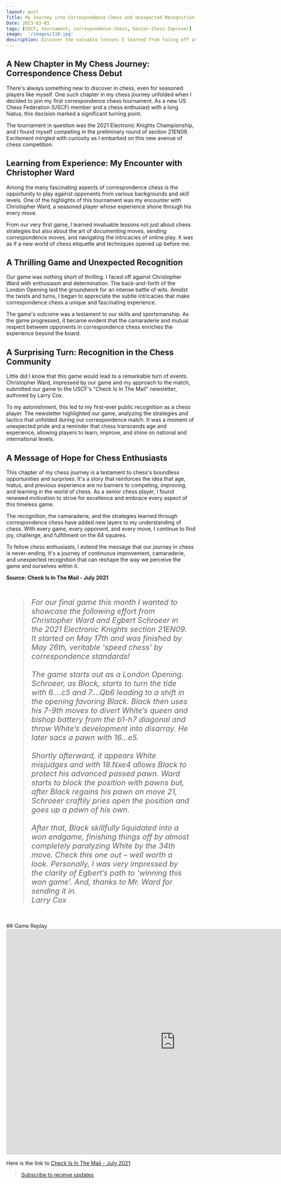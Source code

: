 ```yaml
---
layout: post
Title: My Journey into Correspondence Chess and Unexpected Recognition
Date: 2023-03-03
tags: [USCF, tournament, correspondence-chess, Senior-Chess-Improver]
image:  '/images/110.jpg'
description: Discover the valuable lessons I learned from facing off against seasoned players and how an unexpected recognition in the chess community marked a significant milestone in my chess adventure.
---
```


## A New Chapter in My Chess Journey: Correspondence Chess Debut

There's always something new to discover in chess, even for seasoned players like myself. One such chapter in my chess journey unfolded when I decided to join my first correspondence chess tournament. As a new US Chess Federation (USCF) member and a chess enthusiast with a long hiatus, this decision marked a significant turning point.

The tournament in question was the 2021 Electronic Knights Championship, and I found myself competing in the preliminary round of section 21EN09. Excitement mingled with curiosity as I embarked on this new avenue of chess competition.

## Learning from Experience: My Encounter with Christopher Ward

Among the many fascinating aspects of correspondence chess is the opportunity to play against opponents from various backgrounds and skill levels. One of the highlights of this tournament was my encounter with Christopher Ward, a seasoned player whose experience shone through his every move.

From our very first game, I learned invaluable lessons not just about chess strategies but also about the art of documenting moves, sending correspondence moves, and navigating the intricacies of online play. It was as if a new world of chess etiquette and techniques opened up before me.

## A Thrilling Game and Unexpected Recognition

Our game was nothing short of thrilling. I faced off against Christopher Ward with enthusiasm and determination. The back-and-forth of the London Opening laid the groundwork for an intense battle of wits. Amidst the twists and turns, I began to appreciate the subtle intricacies that make correspondence chess a unique and fascinating experience.

The game's outcome was a testament to our skills and sportsmanship. As the game progressed, it became evident that the camaraderie and mutual respect between opponents in correspondence chess enriches the experience beyond the board.

## A Surprising Turn: Recognition in the Chess Community

Little did I know that this game would lead to a remarkable turn of events. Christopher Ward, impressed by our game and my approach to the match, submitted our game to the USCF's "Check Is In The Mail" newsletter, authored by Larry Cox.

To my astonishment, this led to my first-ever public recognition as a chess player. The newsletter highlighted our game, analyzing the strategies and tactics that unfolded during our correspondence match. It was a moment of unexpected pride and a reminder that chess transcends age and experience, allowing players to learn, improve, and shine on national and international levels.

## A Message of Hope for Chess Enthusiasts

This chapter of my chess journey is a testament to chess's boundless opportunities and surprises. It's a story that reinforces the idea that age, hiatus, and previous experience are no barriers to competing, improving, and learning in the world of chess. As a senior chess player, I found renewed motivation to strive for excellence and embrace every aspect of this timeless game.

The recognition, the camaraderie, and the strategies learned through correspondence chess have added new layers to my understanding of chess. With every game, every opponent, and every move, I continue to find joy, challenge, and fulfillment on the 64 squares.

To fellow chess enthusiasts, I extend the message that our journey in chess is never-ending. It's a journey of continuous improvement, camaraderie, and unexpected recognition that can reshape the way we perceive the game and ourselves within it.

**Source: Check Is In The Mail - July 2021**

<div style="border: 1px solid white; padding: 10px">
     <blockquote style="font-size: 20px; font-style: italic; font-weight: 400;">
For our final game this month I wanted to showcase the following effort from Christopher Ward and Egbert Schroeer in the 2021 Electronic Knights section 21EN09. It started on May 17th and was finished by May 26th, veritable 'speed chess' by correspondence standards!
<br><br>
The game starts out as a London Opening. Schroeer, as Black, starts to turn the tide with 6....c5 and 7....Qb6 leading to a shift in the opening favoring Black. Black then uses his 7-9th moves to divert White’s queen and bishop battery from the b1-h7 diagonal and throw White’s development into disarray. He later sacs a pawn with 16...e5. 
<br><br>
Shortly afterward, it appears White misjudges and with 18.Nxe4 allows 
Black to protect his advanced passed pawn. Ward starts to block the position with pawns but, after Black regains his pawn on move 21, Schroeer craftily pries open the position and goes up a pawn of his own.
<br><br>
After that, Black skillfully liquidated into a won endgame, finishing things off by almost completely paralyzing White by the 34th move.
Check this one out – well worth a look. Personally, I was very impressed by the clarity of Egbert’s path to 'winning this won game'. And, thanks to Mr. Ward for sending it in.
<br>
<cite>Larry Cox</cite>
  </blockquote>
</div>


<br>
## Game Replay

<iframe style='border: 0;' width='900px' height='600px' src='https://share.chessbase.com/SharedGames/frame/?p=2QdhAoZEtoFSHkv8jAi0SfQL1S9zovEb8LeNxCd0ZF3/vWnIbDPuFbBPRnIG1OiN'></iframe>


Here is the link to [Check Is In The Mail - July 2021](https://new.uschess.org/news/check-mail-july-2021)

> [Subscribe to receive updates](https://follow.it/senior-chess-improver?leanpub)
